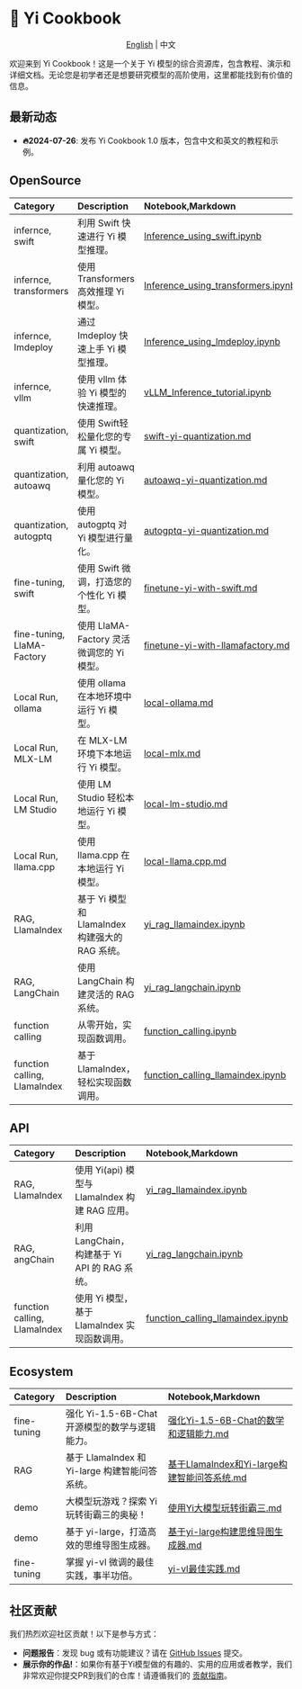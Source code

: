 # 👋 Yi Cookbook

<p align="center">
  <a href="./README.md">English</a> | 中文
</p>

欢迎来到 Yi Cookbook！这是一个关于 Yi 模型的综合资源库，包含教程、演示和详细文档。无论您是初学者还是想要研究模型的高阶使用，这里都能找到有价值的信息。

## 最新动态

- **🔥2024-07-26**: 发布 Yi Cookbook 1.0 版本，包含中文和英文的教程和示例。


## OpenSource

| Category                    | Description                                  | Notebook,Markdown                                                                                                | 
|:----------------------------|:---------------------------------------------|:--------------------------------------------------------------------------------------------------------|
| infernce, swift              | 利用 Swift 快速进行 Yi 模型推理。            | [Inference_using_swift.ipynb](./cn/opensource/Inference/Inference_using_swift.ipynb)                    | 
| infernce, transformers       | 使用 Transformers 高效推理 Yi 模型。         | [Inference_using_transformers.ipynb](./cn/opensource/Inference/Inference_using_transformers.ipynb)      |
| infernce, Imdeploy           | 通过 Imdeploy 快速上手 Yi 模型推理。         | [Inference_using_lmdeploy.ipynb](./cn/opensource/Inference/Inference_using_lmdeploy.ipynb)              | 
| infernce, vllm               | 使用 vllm 体验 Yi 模型的快速推理。           | [vLLM_Inference_tutorial.ipynb](./cn/opensource/Inference/vLLM_Inference_tutorial.ipynb)                | 
| quantization, swift          | 使用 Swift轻松量化您的专属 Yi 模型。        | [swift-yi-quantization.md](./cn/opensource/quantization/swift-yi-quantization.md)                       |
| quantization, autoawq        | 利用 autoawq 量化您的 Yi 模型。              | [autoawq-yi-quantization.md](./cn/opensource/quantization/autoawq-yi-quantization.md)                   | 
| quantization, autogptq       | 使用 autogptq 对 Yi 模型进行量化。           | [autogptq-yi-quantization.md](./cn/opensource/quantization/autogptq-yi-quantization.md)                 | 
| fine-tuning, swift          | 使用 Swift 微调，打造您的个性化 Yi 模型。     | [finetune-yi-with-swift.md](./cn/opensource/fine_tune/finetune-yi-with-swift.md)                        |
| fine-tuning, LlaMA-Factory  | 使用 LlaMA-Factory 灵活微调您的 Yi 模型。 | [finetune-yi-with-llamafactory.md](./cn/opensource/fine_tune/finetune-yi-with-llamafactory.md)          | 
| Local Run, ollama           | 使用 ollama 在本地环境中运行 Yi 模型。     | [local-ollama.md](./cn/opensource/local/local-ollama.md)                                                | 
| Local Run, MLX-LM           | 在 MLX-LM 环境下本地运行 Yi 模型。           | [local-mlx.md](./cn/opensource/local/local-mlx.md)                                                      | 
| Local Run, LM Studio        | 使用 LM Studio 轻松本地运行 Yi 模型。         | [local-lm-studio.md](./cn/opensource/local/local-lm-studio.md)                                          |
| Local Run, llama.cpp        | 使用 llama.cpp 在本地运行 Yi 模型。         | [local-llama.cpp.md](./cn/opensource/local/local-llama.cpp.md)                                          | 
| RAG, LlamaIndex             | 基于 Yi 模型和 LlamaIndex 构建强大的 RAG 系统。| [yi_rag_llamaindex.ipynb](./cn/opensource/rag/yi_rag_llamaindex.ipynb)                                  |
| RAG, LangChain              | 使用 LangChain 构建灵活的 RAG 系统。        | [yi_rag_langchain.ipynb](./cn/opensource/rag/yi_rag_langchain.ipynb)                                    | 
| function calling            | 从零开始，实现函数调用。                     | [function_calling.ipynb](./cn/opensource/function_calling/function_calling.ipynb)                       |
| function calling, LlamaIndex | 基于 LlamaIndex，轻松实现函数调用。         | [function_calling_llamaindex.ipynb](./cn/opensource/function_calling/function_calling_llamaindex.ipynb) | 


## API

| Category                   | Description                      | Notebook,Markdown                                                                                         | 
|:---------------------------|:---------------------------------|:-------------------------------------------------------------------------------------------------|
| RAG, LlamaIndex             | 使用 Yi(api) 模型与 LlamaIndex 构建 RAG 应用。 | [yi_rag_llamaindex.ipynb](./cn/api/rag/yi_rag_llamaindex.ipynb)                                  |
| RAG, angChain              | 利用 LangChain，构建基于 Yi API 的 RAG 系统。| [yi_rag_langchain.ipynb](./cn/api/rag/yi_rag_langchain.ipynb)                                    |
| function calling, LlamaIndex | 使用 Yi 模型，基于 LlamaIndex 实现函数调用。   | [function_calling_llamaindex.ipynb](./cn/api/function_calling/function_calling_llamaindex.ipynb) | 

## Ecosystem

| Category    | Description                           | Notebook,Markdown                                                                                         | 
|:------------|:-----------------------------------------------|:-------------------------------------------------------------------------------------------------|
| fine-tuning | 强化 Yi-1.5-6B-Chat 开源模型的数学与逻辑能力。   | [强化Yi-1.5-6B-Chat的数学和逻辑能力.md](./cn/ecosystem/强化Yi-1.5-6B-Chat的数学和逻辑能力.md)                            |
| RAG         | 基于 LlamaIndex 和 Yi-large 构建智能问答系统。 | [基于LlamaIndex和Yi-large构建智能问答系统.md](./cn/ecosystem/基于LlamaIndex和Yi-large构建智能问答系统.md)                                  | 
| demo        | 大模型玩游戏？探索 Yi 玩转街霸三的奥秘！         | [使用Yi大模型玩转街霸三.md](./cn/ecosystem/使用Yi大模型玩转街霸三.md)                                    |
| demo        | 基于 yi-large，打造高效的思维导图生成器。      | [基于yi-large构建思维导图生成器.md](./cn/ecosystem/基于yi-large构建思维导图生成器.md) | 
| fine-tuning | 掌握 yi-vl 微调的最佳实践，事半功倍。         | [yi-vl最佳实践.md](./cn/ecosystem/yi-vl最佳实践.md)                                    |
## 社区贡献

我们热烈欢迎社区贡献！以下是参与方式：

- **问题报告**：发现 bug 或有功能建议？请在 [GitHub Issues](https://github.com/01-ai/Yi/issues) 提交。
- **展示你的作品!**：如果你有基于Yi模型做的有趣的、实用的应用或者教学，我们非常欢迎你提交PR到我们的仓库！请遵循我们的 [贡献指南](./CONTRIBUTING_cn.md)。
